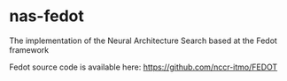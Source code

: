 # nas-fedot
The implementation of the Neural Architecture Search based at the Fedot framework

Fedot source code is available here: https://github.com/nccr-itmo/FEDOT
